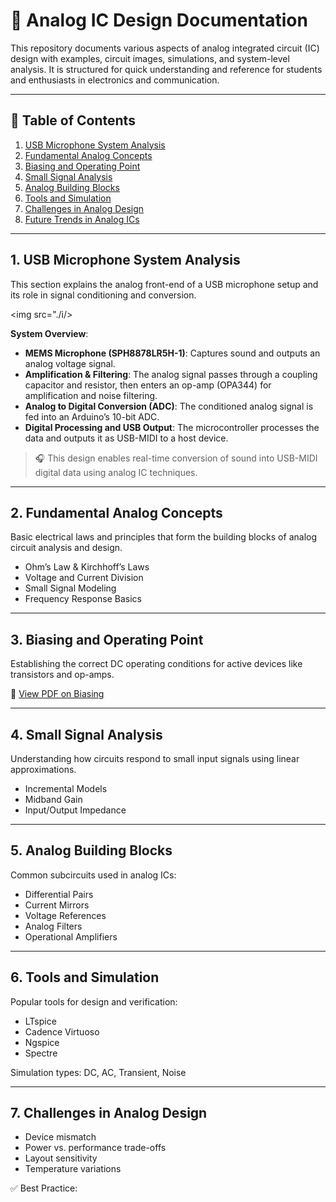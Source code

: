 # 🎤 Analog IC Design Documentation

This repository documents various aspects of analog integrated circuit (IC) design with examples, circuit images, simulations, and system-level analysis. It is structured for quick understanding and reference for students and enthusiasts in electronics and communication.

---

## 📑 Table of Contents

1. [USB Microphone System Analysis](#1-usb-microphone-system-analysis)  
2. [Fundamental Analog Concepts](#2-fundamental-analog-concepts)  
3. [Biasing and Operating Point](#3-biasing-and-operating-point)  
4. [Small Signal Analysis](#4-small-signal-analysis)  
5. [Analog Building Blocks](#5-analog-building-blocks)  
6. [Tools and Simulation](#6-tools-and-simulation)  
7. [Challenges in Analog Design](#7-challenges-in-analog-design)  
8. [Future Trends in Analog ICs](#8-future-trends-in-analog-ics)  

---

## 1. USB Microphone System Analysis

This section explains the analog front-end of a USB microphone setup and its role in signal conditioning and conversion.

<img src="./i/>

**System Overview**:

- **MEMS Microphone (SPH8878LR5H-1)**: Captures sound and outputs an analog voltage signal.
- **Amplification & Filtering**: The analog signal passes through a coupling capacitor and resistor, then enters an op-amp (OPA344) for amplification and noise filtering.
- **Analog to Digital Conversion (ADC)**: The conditioned analog signal is fed into an Arduino’s 10-bit ADC.
- **Digital Processing and USB Output**: The microcontroller processes the data and outputs it as USB-MIDI to a host device.

> 🎧 This design enables real-time conversion of sound into USB-MIDI digital data using analog IC techniques.

---

## 2. Fundamental Analog Concepts

Basic electrical laws and principles that form the building blocks of analog circuit analysis and design.

- Ohm’s Law & Kirchhoff’s Laws  
- Voltage and Current Division  
- Small Signal Modeling  
- Frequency Response Basics

---

## 3. Biasing and Operating Point

Establishing the correct DC operating conditions for active devices like transistors and op-amps.

📄 [View PDF on Biasing](./pdfs/biasing_tutorial.pdf)

---

## 4. Small Signal Analysis

Understanding how circuits respond to small input signals using linear approximations.

- Incremental Models  
- Midband Gain  
- Input/Output Impedance

---

## 5. Analog Building Blocks

Common subcircuits used in analog ICs:

- Differential Pairs  
- Current Mirrors  
- Voltage References  
- Analog Filters  
- Operational Amplifiers

---

## 6. Tools and Simulation

Popular tools for design and verification:

- LTspice  
- Cadence Virtuoso  
- Ngspice  
- Spectre

Simulation types: DC, AC, Transient, Noise

---

## 7. Challenges in Analog Design

- Device mismatch  
- Power vs. performance trade-offs  
- Layout sensitivity  
- Temperature variations

✅ Best Practice:
